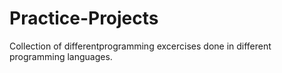 # Practice-Projects

Collection of differentprogramming excercises done in different programming languages.
